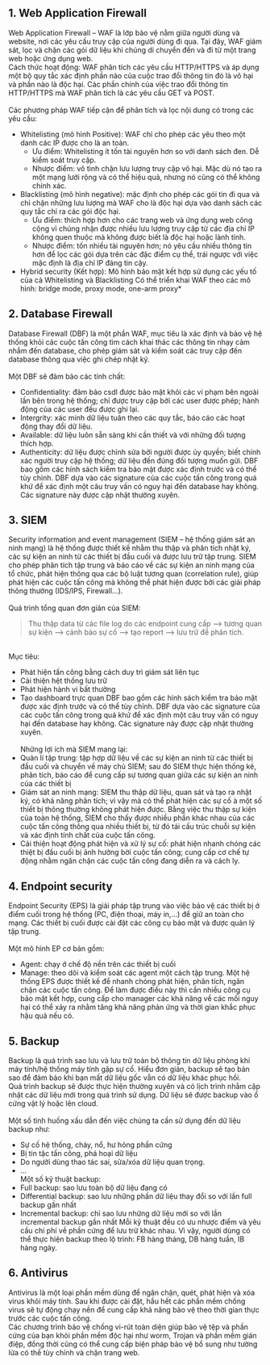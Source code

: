 ## 1. Web Application Firewall
Web Application Firewall – WAF là lớp bảo vệ nằm giữa người dùng và website, nơi các yêu cầu truy cập của người dùng đi qua. Tại đây, WAF giám sát, lọc và chặn các gói dữ liệu khi chúng di chuyển đến và đi từ một trang web hoặc ứng dụng web.<br>
Cách thức hoạt động: WAF phân tích các yêu cầu HTTP/HTTPS và áp dụng một bộ quy tắc xác định phần nào của cuộc trao đổi thông tin đó là vô hại và phần nào là độc hại. Các phần chính của việc trao đổi thông tin HTTP/HTTPS mà WAF phân tích là các yêu cầu GET và POST.
<br><br>Các phương pháp WAF tiếp cận để phân tích và lọc nội dung có trong các yêu cầu:
- Whitelisting (mô hình Positive):  WAF chỉ cho phép các yêu theo một danh các IP được cho là an toàn.
	- Ưu điểm: Whitelisting ít tốn tài nguyên hơn so với danh sách đen. Dễ kiểm soát truy cập.
	- Nhược điểm: vô tình chặn lưu lượng truy cập vô hại. Mặc dù nó tạo ra một mạng lưới rộng và có thể hiệu quả, nhưng nó cũng có thể không chính xác.
- Blacklisting (mô hình negative):  mặc định cho phép các gói tin đi qua và chỉ chặn những lưu lượng mà WAF cho là độc hại dựa vào danh sách các quy tắc chỉ ra các gói độc hại.
	- Ưu điểm: thích hợp hơn cho các trang web và ứng dụng web công cộng vì chúng nhận được nhiều lưu lượng truy cập từ các địa chỉ IP không quen thuộc mà không được biết là độc hại hoặc lành tính.
	- Nhược điểm: tốn nhiều tài nguyên hơn; nó yêu cầu nhiều thông tin hơn để lọc các gói dựa trên các đặc điểm cụ thể, trái ngược với việc mặc định là địa chỉ IP đáng tin cậy.
- Hybrid security (Kết hợp): Mô hình bảo mật kết hợp sử dụng các yếu tố của cả Whitelisting và Blacklisting
Có thể triển khai WAF theo các mô hình: bridge mode, proxy mode, one-arm proxy*

## 2. Database Firewall
Database Firewall (DBF) là một phần WAF, mục tiêu là xác định và bảo vệ hệ thống khỏi các cuộc tấn công tìm cách khai thác các thông tin nhạy cảm nhắm đến database, cho phép giám sát và kiểm soát các truy cập đến database thông qua việc ghi chép nhật ký.
<br><br>Một DBF sẽ đảm bảo các tính chất:
- Confidentiality: đảm bảo csdl được bảo mật khỏi các vi phạm bên ngoài lần bên trong hệ thống; chỉ được truy cập bởi các user được phép; hành động của các user đều được ghi lại.
- Intergrity: xác minh dữ liệu tuân theo các quy tắc, báo cáo các hoạt động thay đổi dữ liệu.
- Available: dữ liệu luôn sẵn sàng khi cần thiết và với những đối tượng thích hợp.
- Authenticity: dữ liệu được chỉnh sửa bởi người được ủy quyền; biết chính xác người truy cập hệ thống; dữ liệu đến đúng đối tượng muốn gửi.
DBF bao gồm các hính sách kiểm tra bảo mật được xác định trước và có thể tùy chỉnh. DBF dựa vào các signature của các cuộc tấn công trong quá khứ để xác định một câu truy vấn có nguy hại đến database hay không. Các signature này được cập nhật thường xuyên.

## 3. SIEM
Security information and event management (SIEM – hệ thống giám sát an ninh mạng) là hệ thống được thiết kế nhằm thu thập và phân tích nhật ký, các sự kiện an ninh từ các thiết bị đầu cuối và được lưu trữ tập trung. SIEM cho phép phân tích tập trung và báo cáo về các sự kiện an ninh mạng của tổ chức, phát hiện thông qua các bộ luật tương quan (correlation rule), giúp phát hiện các cuộc tấn công mà không thể phát hiện được bởi các giải pháp thông thường (IDS/IPS, Firewall…).
<br><br>Quá trình tổng quan đơn giản của SIEM:
>Thu thập data từ các file log do các endpoint cung cấp --> tương quan sự kiện --> cảnh báo sự cố --> tạo report --> lưu trữ để phân tích.

<br>Mục tiêu: 
- Phát hiện tấn công bằng cách duy trì giám sát liên tục
- Cải thiện hệt thống lưu trữ
- Phát hiện hành vi bất thường
- Tạo dashboard trực quan
DBF bao gồm các hính sách kiểm tra bảo mật được xác định trước và có thể tùy chỉnh. DBF dựa vào các signature của các cuộc tấn công trong quá khứ để xác định một câu truy vấn có nguy hại đến database hay không. Các signature này được cập nhật thường xuyên.
<br><br>Những lợi ích mà SIEM mang lại:
- Quản lí tập trung: tập hợp dữ liệu về các sự kiện an nình từ các thiết bị đầu cuối và chuyển về máy chủ SIEM; sau đó SIEM thực hiện thống kê, phân tích, báo cáo để cung cấp sự tương quan giữa các sự kiện an ninh của các thiết bị
- Giám sát an ninh mạng: SIEM thu thập dữ liệu, quan sát và tạo ra nhật ký, có khả năng phân tích; vì vậy mà có thể phát hiện các sự cố à một số thiết bị thông thường không phát hiện được. Bằng việc thu thập sự kiện của toàn hệ thống, SIEM cho thấy được nhiều phần khác nhau của các cuộc tấn công thông qua nhiều thiết bị, từ đó tái cấu trúc chuỗi sự kiện và xác định tính chất của cuộc tấn công. 
- Cải thiện hoạt động phát hiện và xử lý sự cố: phát hiện nhanh chóng các thiệt bị đầu cuối bị ảnh hưởng bời cuộc tấn công; cung cấp cơ chế tự động nhằm ngăn chặn các cuộc tấn công đang diễn ra và cách ly.

## 4. Endpoint security
Endpoint Security (EPS) là giải pháp tập trung vào việc bảo vệ các thiết bị ở điểm cuối trong hệ thống (PC, điện thoại, máy in,…) để giữ an toàn cho mạng. Các thiết bị cuối được cài đặt các công cụ bảo mật và được quản lý tập trung.
<br><br>Một mô hình EP cơ bản gồm: 
- Agent: chạy ở chế độ nền trên các thiết bị cuối
- Manage: theo dõi và kiểm soát các agent một cách tập trung.
Một hệ thống EPS được thiết kế để nhanh chóng phát hiện, phân tích, ngăn chặn các cuộc tấn công. Để làm được điều này thì cần nhiều công cụ bảo mật kết hợp, cung cấp cho manager các khả năng về các mối nguy hại có thể xảy ra nhằm tăng khả năng phản ứng và thời gian khắc phục hậu quả nếu có.

## 5. Backup
Backup là quá trình sao lưu và lưu trữ toàn bộ thông tin dữ liệu phòng khi máy tính/hệ thống máy tính gặp sự cố. Hiểu đơn giản, backup sẽ tạo bản sao để đảm bảo khi bạn mất dữ liệu gốc vẫn có dữ liệu khác phục hồi.
<br>Quá trình backup sẽ được thực hiện thường xuyên và có lịch trình nhằm cập nhật các dữ liệu mới trong quá trình sử dụng. Dữ liệu sẽ được backup vào ổ cứng vật lý hoặc lên cloud. 
<br><br>Một số tình huống xấu dẫn đến việc chúng ta cần sử dụng đến dữ liệu backup như:
- Sự cố hệ thống, cháy, nổ, hư hỏng phần cứng
- Bị tin tặc tấn công, phá hoại dữ liệu
- Do người dùng thao tác sai, sửa/xóa dữ liệu quan trọng.
- …
<br>Một số kỹ thuật backup:
- Full backup: sao lưu toàn bộ dữ liệu đang có
- Differential backup: sao lưu những phần dữ liệu thay đổi so với lần full backup gần nhất
- Incremental backup: chỉ sao lưu những dữ liệu mới so với lần incremental backup gần nhất
Mỗi kỹ thuật đều có ưu nhược điểm và yêu cầu chi phí về phần cứng để lưu trữ khác nhau. Vì vậy, người dùng có thể thực hiện backup theo lộ trình: FB hàng tháng, DB hàng tuần, IB hàng ngày.

## 6. Antivirus
Antivirus là một loại phần mềm dùng để ngăn chặn, quét, phát hiện và xóa virus khỏi máy tính. Sau khi được cài đặt, hầu hết các phần mềm chống virus sẽ tự động chạy nền để cung cấp khả năng bảo vệ theo thời gian thực trước các cuộc tấn công.
<br>Các chương trình bảo vệ chống vi-rút toàn diện giúp bảo vệ tệp và phần cứng của bạn khỏi phần mềm độc hại như worm, Trojan và phần mềm gián điệp, đồng thời cũng có thể cung cấp biện pháp bảo vệ bổ sung như tường lửa có thể tùy chỉnh và chặn trang web.
<br>
